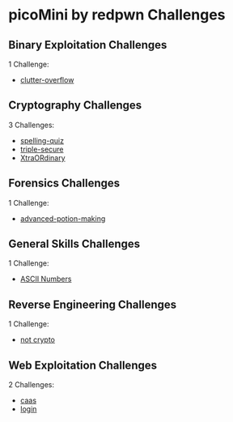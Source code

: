 # picoMini by redpwn Challenges

## Binary Exploitation Challenges

1 Challenge:
- [clutter-overflow](Binary_Exploitation/clutter-overflow.md)

## Cryptography Challenges

3 Challenges:
- [spelling-quiz](Cryptography/spelling-quiz.md)
- [triple-secure](Cryptography/triple-secure.md)
- [XtraORdinary](Cryptography/XtraORdinary.md)

## Forensics Challenges

1 Challenge: 
- [advanced-potion-making](Forensics/advanced-potion-making.md)

## General Skills Challenges

1 Challenge:
- [ASCII Numbers](General_Skills/ASCII_Numbers.md)

## Reverse Engineering Challenges

1 Challenge:
- [not crypto](Reverse_Engineering/not_crypto.md)

## Web Exploitation Challenges

2 Challenges: 
- [caas](Web_Exploitation/caas.md)
- [login](Web_Exploitation/login.md)

